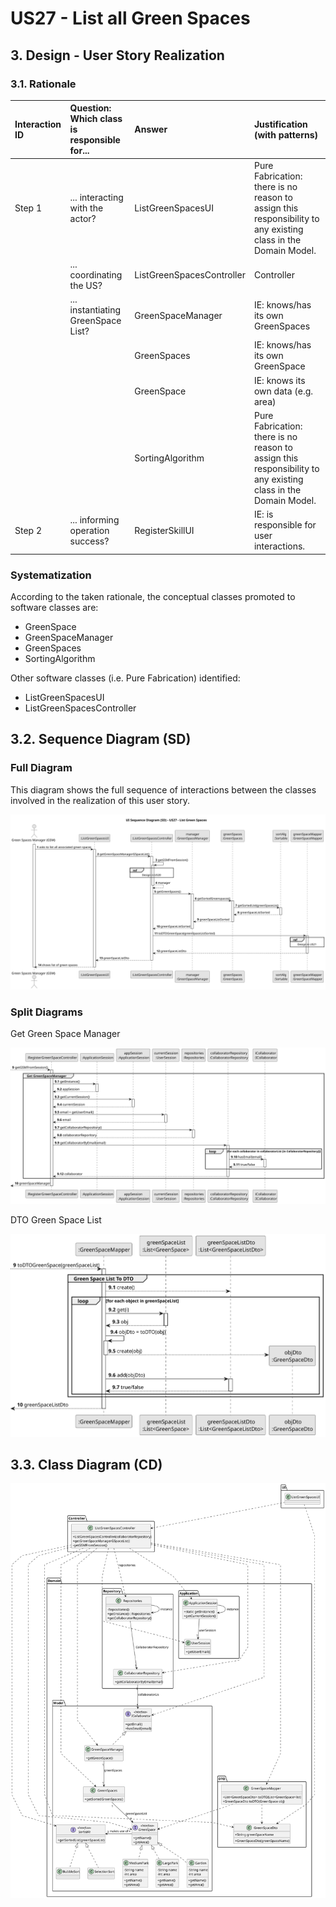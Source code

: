 # US27 - List all Green Spaces

## 3. Design - User Story Realization

### 3.1. Rationale

| Interaction ID | Question: Which class is responsible for... | Answer                    | Justification (with patterns)                                                                                 |
|:---------------|:--------------------------------------------|:--------------------------|:--------------------------------------------------------------------------------------------------------------|
| Step 1  		     | 	... interacting with the actor?            | ListGreenSpacesUI         | Pure Fabrication: there is no reason to assign this responsibility to any existing class in the Domain Model. |
| 			  		        | 	... coordinating the US?                   | ListGreenSpacesController | Controller                                                                                                    |
| 			  		        | 	... instantiating GreenSpace List?         | GreenSpaceManager         | IE: knows/has its own GreenSpaces                                                                             |
| 			  		        | 							                                     | GreenSpaces               | IE: knows/has its own GreenSpace                                                                              |
| 			  		        | 							                                     | GreenSpace                | IE: knows its own data (e.g. area)                                                                            |
| 			  		        | 							                                     | SortingAlgorithm          | Pure Fabrication: there is no reason to assign this responsibility to any existing class in the Domain Model. |
| Step 2  		     | 	... informing operation success?           | RegisterSkillUI           | IE: is responsible for user interactions.                                                                     | 

### Systematization ##

According to the taken rationale, the conceptual classes promoted to software classes are:

* GreenSpace
* GreenSpaceManager
* GreenSpaces
* SortingAlgorithm

Other software classes (i.e. Pure Fabrication) identified:

* ListGreenSpacesUI
* ListGreenSpacesController

## 3.2. Sequence Diagram (SD)

### Full Diagram

This diagram shows the full sequence of interactions between the classes involved in the realization of this user story.

![Sequence Diagram - Full](svg/us27-sequence-diagram.svg)

### Split Diagrams

Get Green Space Manager

![Sequence Diagram - Split Manager](../../us20/03.design/svg/us20-partial-sequence-diagram-get-GSM.svg)

DTO Green Space List

![Sequence Diagram - DTO GreenSpace](../../us21/03.design/svg/us21-partial-sequence-diagram-DTO-GreenSpace.svg)
## 3.3. Class Diagram (CD)

![Class Diagram](svg/us27-class-diagram.svg)
